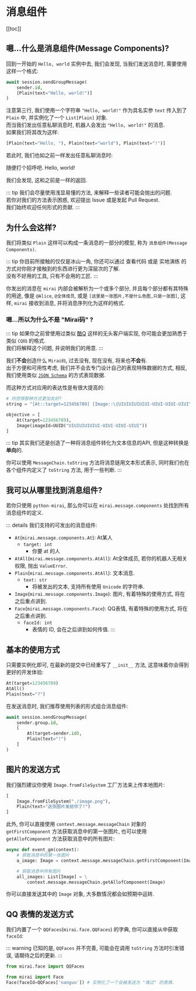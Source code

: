 # 消息组件

[[toc]]

## 嗯...什么是消息组件(Message Components)?
回到一开始的 `Hello, world` 实例中去, 我们会发现, 当我们发送消息时, 需要使用这样一个格式:

``` python
await session.sendGroupMessage(
    sender.id,
    [Plain(text="Hello, world!")]
)
```

注意第三行, 我们使用一个字符串 `"Hello, world!"` 作为具名实参 `text` 传入到了 `Plain` 中,
并实例化了一个 `List[Plain]` 对象.  
而当我们发出任意私聊消息时, 机器人会发出 `"Hello, world!"` 的消息.  
如果我们将其改为这样:

```python
[Plain(text="Hello, "), Plain(text="world"), Plain(text="!")]
```

若此时, 我们也如之前一样发出任意私聊消息时:

<panel-view title="聊天记录">
<chat-message nickname="Alice" color="#cc0066">随便打个招呼吧.</chat-message>
<chat-message nickname="Bot" :avatar="$withBase('/mirai-head.png')">Hello, world!</chat-message>
</panel-view>

我们会发现, 这和之前是一样的返回.

::: tip
我们会尽量使用浅显易懂的方法, 来解释一些读者可能会抛出的问题.  
若你对我们的方法表示困惑, 欢迎提出 Issue 或是发起 Pull Request.  
我们始终欢迎任何形式的贡献.
:::

## 为什么会这样?
我们将类似 `Plain` 这样可以构成一条消息的一部分的模型, 称为 `消息组件(Message Components)`.  

::: tip
你目前所接触的仅仅是冰山一角, 你还可以通过 查看代码 或是 实地演练 的方式对你刚才接触到的东西进行更为深层次的了解.  
没有不好用的工具, 只有不会用的工匠.
:::

你发出的消息在 `mirai` 内部会被解析为一个或多个部分,
并且每个部分都有其特殊的用途, 像是 `@Alice`, `@全体成员`, 或是
`[这里是一张图片,不是什么色图,只是一张图]`, 这样, `mirai` 接收到消息, 并将消息序列化为这样的格式.  

### 嗯...所以为什么不是 "Mirai码" ?
::: tip
如果你之前曾使用过类似 [酷Q](https://cqp.me) 这样的无头客户端实现,
你可能会更加熟悉于类似 `CQ码` 的格式.  
我们将解释这个问题, 并说明我们的用意.
:::

我们**不会**创造什么 `Mirai码`, 过去没有, 现在没有, 将来也**不会**有.  
出于方便和可用性考虑, 我们并不会去专门设计自己的表现特殊数据的方式,
相反, 我们使用类似 [`JSON Schema`](https://json-schema.org/) 的方式表现数据.

而这种方式对应用的表达性是有很大提高的:

``` python
# 你觉得那种方式更加友好?
string = "[At::target=123456789] [Image::\{UIUIUIUIUIUI-UIUI-UIUI-UIUI\}.jpg]"

objective = [
    At(target=123456789),
    Image(imageId=UUID("UIUIUIUIUIUI-UIUI-UIUI-UIUI"))
]
```

::: tip
其实我们还是创造了一种将消息组件转化为文本信息的API,
但是这种转换是**单向**的.

你可以使用 `MessageChain.toString` 方法将消息链用文本形式表示,
同时我们也在各个组件内定义了 `toString` 方法, 用于一些判断.
:::

## 我可以从哪里找到消息组件?
若你只使用 `python-mirai`, 那么你可以在 `mirai.message.components` 处找到所有消息组件的定义.  

::: details
我们支持的可发出的消息组件:
 - `At`(`mirai.message.components.At`): At某人
     - `target: int`
        - 你要 at 的人
 - `AtAll`(`mirai.message.components.AtAll`): At全体成员, 若你的机器人无相关权限, 抛出 `ValueError`.
 - `Plain`(`mirai.message.components.AtAll`): 文本消息.
     - `text: str` 
        - 将被发出的文本, 支持所有使用 `Unicode` 的字符串.
 - `Image`(`mirai.message.components.Image`): 图片, 有着特殊的使用方式, 将在之后重点讲到.
 - `Face`(`mirai.message.components.Face`): QQ表情, 有着特殊的使用方式, 将在之后重点讲到.
     - `faceId: int`
        - 表情的 ID, 会在之后讲到如何传值.
:::

## 基本的使用方式
只需要实例化即可, 在最新的提交中已经重写了 `__init__` 方法, 这意味着你会得到更好的开发体验:

``` python
At(target=123456789)
AtAll()
Plain(text="?")
```

在发送消息时, 我们推荐使用列表的形式组合消息组件:

``` python
await session.sendGroupMessage(
    sender.group.id,
    [
        At(target=sender.id),
        Plain(text="!")
    ]
)
```

## 图片的发送方式
我们强烈建议你使用 `Image.fromFileSystem` 工厂方法来上传本地图片:

``` python
[
    Image.fromFileSystem("./image.png"),
    Plain(text="这张图片发给你了!")
]
```

此外, 你可以直接使用 `context.message.messageChain` 对象的
`getFirstComponent` 方法获取消息中的第一张图片, 也可以使用
`getAllofComponent` 方法获取消息中的所有图片:

``` python
async def event_gm(context):
    # 获取消息中的第一张图片
    a_image: Image = context.message.messageChain.getFirstComponent(Image)

    # 获取消息中所有图片
    all_images: List[Image] = \
        context.message.messageChain.getAllofComponent(Image)
```

你可以直接发送其中的 `Image` 对象, 大多数情况都会如预期中运转.

## QQ 表情的发送方式
我们内置了一个 `QQFaces`(`mirai.face.QQFaces`) 的字典, 你可以直接从中获取 `faceId`:

::: warning
已知的是, `QQFaces` 并不完善, 可能会在调用 `toString` 方法时引发错误, 请期待之后的更新.
:::

``` python
from mirai.face import QQFaces

from mirai import Face
Face(faceId=QQFaces['nanguo']) # 实例化了一个会被发送为 "难过" 的表情.
```